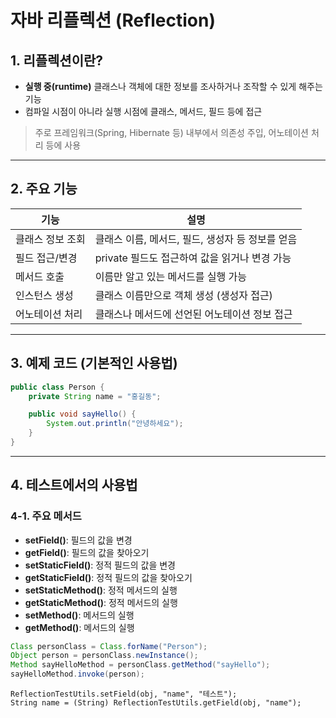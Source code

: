 #  자바 리플렉션 (Reflection)

## 1. 리플렉션이란?

- **실행 중(runtime)** 클래스나 객체에 대한 정보를 조사하거나 조작할 수 있게 해주는 기능
- 컴파일 시점이 아니라 실행 시점에 클래스, 메서드, 필드 등에 접근

> 주로 프레임워크(Spring, Hibernate 등) 내부에서 의존성 주입, 어노테이션 처리 등에 사용

---

## 2. 주요 기능

| 기능                | 설명                                                             |
|---------------------|------------------------------------------------------------------|
| 클래스 정보 조회     | 클래스 이름, 메서드, 필드, 생성자 등 정보를 얻음                 |
| 필드 접근/변경       | private 필드도 접근하여 값을 읽거나 변경 가능                    |
| 메서드 호출          | 이름만 알고 있는 메서드를 실행 가능                              |
| 인스턴스 생성        | 클래스 이름만으로 객체 생성 (생성자 접근)                         |
| 어노테이션 처리      | 클래스나 메서드에 선언된 어노테이션 정보 접근                    |

---

## 3. 예제 코드 (기본적인 사용법)

```java
public class Person {
    private String name = "홍길동";

    public void sayHello() {
        System.out.println("안녕하세요");
    }
}
```

---

## 4. 테스트에서의 사용법

### 4-1. 주요 메서드
- **setField()**: 필드의 값을 변경
- **getField()**: 필드의 값을 찾아오기
- **setStaticField()**: 정적 필드의 값을 변경
- **getStaticField()**: 정적 필드의 값을 찾아오기
- **setStaticMethod()**: 정적 메서드의 실행
- **getStaticMethod()**: 정적 메서드의 실행
- **setMethod()**: 메서드의 실행
- **getMethod()**: 메서드의 실행

```java
Class personClass = Class.forName("Person");
Object person = personClass.newInstance();
Method sayHelloMethod = personClass.getMethod("sayHello");
sayHelloMethod.invoke(person);
```
```
ReflectionTestUtils.setField(obj, "name", "테스트");
String name = (String) ReflectionTestUtils.getField(obj, "name");
```